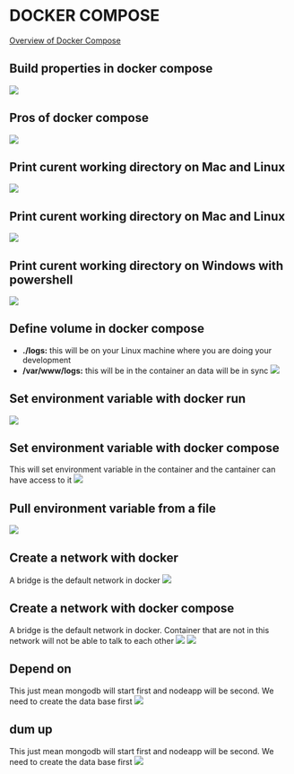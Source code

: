 # DOCKER COMPOSE
[Overview of Docker Compose](https://docs.docker.com/compose/)

## Build properties in docker compose
![](/images/doc1.JPG)

## Pros of docker compose
![](/images/doc2.JPG)

## Print curent working directory on Mac and Linux
![](/images/doc3.JPG)


## Print curent working directory on Mac and Linux
![](/images/doc3.JPG)

## Print curent working directory on Windows with powershell
![](/images/doc4.JPG)

## Define volume in docker compose
- **./logs:** this will be on your Linux machine where you are doing your development
- **/var/www/logs:** this will be in the container an data will be in sync
![](/images/doc5.JPG)

## Set environment variable with docker run
![](/images/doc6.JPG)

## Set environment variable with docker compose
This will set environment variable in the container and the cantainer can have access to it
![](/images/doc7.JPG)

## Pull environment variable from a file
![](/images/doc8.JPG)

## Create a network with docker
A bridge is the default network in docker
![](/images/doc9.JPG)

## Create a network with docker compose
A bridge is the default network in docker. Container that are not in this network will not be able to talk to each other
![](/images/doc10.JPG)
![](/images/doc70.JPG)

## Depend on
This just mean mongodb will start first and nodeapp will be second. We need to create the data base first
![](/images/doc11.JPG)

## dum up
This just mean mongodb will start first and nodeapp will be second. We need to create the data base first
![](/images/doc12.JPG)


